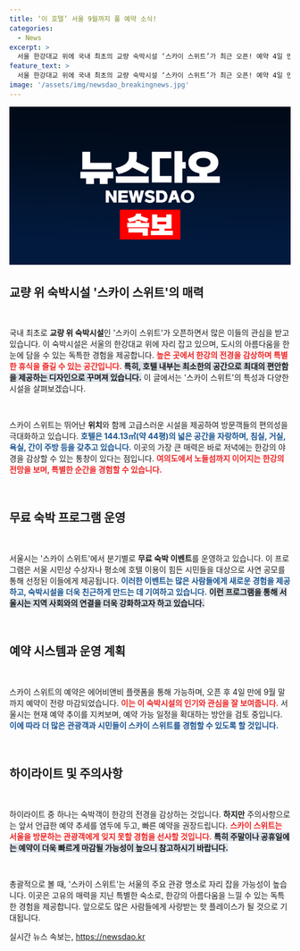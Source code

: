 ```yaml
---
title: ‘이 호텔’ 서울 9월까지 풀 예약 소식!
categories:
  - News
excerpt: >
  서울 한강대교 위에 국내 최초의 교량 숙박시설 ‘스카이 스위트’가 최근 오픈! 예약 4일 만에 만실을 기록하며 핫 플레이스로 떠오른 이 공간에서 한강 전경을 만끽하세요!
feature_text: >
  서울 한강대교 위에 국내 최초의 교량 숙박시설 ‘스카이 스위트’가 최근 오픈! 예약 4일 만에 만실을 기록하며 핫 플레이스로 떠오른 이 공간에서 한강 전경을 만끽하세요!
image: '/assets/img/newsdao_breakingnews.jpg'
---
```


<p><img src="/assets/img/newsdao_breakingnews.jpg" alt="flaretime 속보" /></p>

<h2 data-ke-size="size26">교량 위 숙박시설 '스카이 스위트'의 매력</h2>

<p data-ke-size="size16">&nbsp;</p>

<p>국내 최초로 <b>교량 위 숙박시설</b>인 '스카이 스위트'가 오픈하면서 많은 이들의 관심을 받고 있습니다. 이 숙박시설은 서울의 한강대교 위에 자리 잡고 있으며, 도시의 아름다움을 한눈에 담을 수 있는 독특한 경험을 제공합니다. <b><span style="color: #ee2323;">높은 곳에서 한강의 전경을 감상하며 특별한 휴식을 즐길 수 있는 공간입니다.</span></b> <b><span style="background-color: #21538527;">특히, 호텔 내부는 최소한의 공간으로 최대의 편안함을 제공하는 디자인으로 꾸며져 있습니다.</span></b> 이 글에서는 '스카이 스위트'의 특성과 다양한 시설을 살펴보겠습니다. </p>

<p data-ke-size="size16">&nbsp;</p>

<p>스카이 스위트는 뛰어난 <b>위치</b>와 함께 고급스러운 시설을 제공하여 방문객들의 편의성을 극대화하고 있습니다. <b><span style="color: #1a5490;">호텔은 144.13㎡(약 44평)의 넓은 공간을 자랑하며, 침실, 거실, 욕실, 간이 주방 등을 갖추고 있습니다.</span></b> 이곳의 가장 큰 매력은 바로 저녁에는 한강의 야경을 감상할 수 있는 통창이 있다는 점입니다. <b><span style="color: #ee2323;">여의도에서 노들섬까지 이어지는 한강의 전망을 보며, 특별한 순간을 경험할 수 있습니다.</span></b></p>

<p data-ke-size="size16">&nbsp;</p>

<h2 data-ke-size="size26">무료 숙박 프로그램 운영</h2>

<p data-ke-size="size16">&nbsp;</p>

<p>서울시는 '스카이 스위트'에서 분기별로 <b>무료 숙박 이벤트</b>를 운영하고 있습니다. 이 프로그램은 서울 시민상 수상자나 평소에 호텔 이용이 힘든 시민들을 대상으로 사연 공모를 통해 선정된 이들에게 제공됩니다. <b><span style="color: #1a5490;">이러한 이벤트는 많은 사람들에게 새로운 경험을 제공하고, 숙박시설을 더욱 친근하게 만드는 데 기여하고 있습니다.</span></b> <b><span style="background-color: #21538527;">이런 프로그램을 통해 서울시는 지역 사회와의 연결을 더욱 강화하고자 하고 있습니다.</span></b></p>

<p data-ke-size="size16">&nbsp;</p>

<h2 data-ke-size="size26">예약 시스템과 운영 계획</h2>

<p data-ke-size="size16">&nbsp;</p>

<p>스카이 스위트의 예약은 에어비앤비 플랫폼을 통해 가능하며, 오픈 후 4일 만에 9월 말까지 예약이 전량 마감되었습니다. <b><span style="color: #ee2323;">이는 이 숙박시설의 인기와 관심을 잘 보여줍니다.</span></b> 서울시는 현재 예약 추이를 지켜보며, 예약 가능 일정을 확대하는 방안을 검토 중입니다. <b><span style="color: #1a5490;">이에 따라 더 많은 관광객과 시민들이 스카이 스위트를 경험할 수 있도록 할 것입니다.</span></b> </p>

<p data-ke-size="size16">&nbsp;</p>

<h2 data-ke-size="size26">하이라이트 및 주의사항</h2>

<p data-ke-size="size16">&nbsp;</p>

<p>하이라이트 중 하나는 숙박객이 한강의 전경을 감상하는 것입니다. <b>하지만</b> 주의사항으로는 앞서 언급한 예약 추세를 염두에 두고, 빠른 예약을 권장드립니다. <b><span style="color: #ee2323;">스카이 스위트는 서울을 방문하는 관광객에게 잊지 못할 경험을 선사할 것입니다.</span></b> <b><span style="background-color: #21538527;">특히 주말이나 공휴일에는 예약이 더욱 빠르게 마감될 가능성이 높으니 참고하시기 바랍니다.</span></b></p>

<p data-ke-size="size16">&nbsp;</p>

<p>총괄적으로 볼 때, '스카이 스위트'는 서울의 주요 관광 명소로 자리 잡을 가능성이 높습니다. 이곳은 고유의 매력을 지닌 특별한 숙소로, 한강의 아름다움을 느낄 수 있는 독특한 경험을 제공합니다. 앞으로도 많은 사람들에게 사랑받는 핫 플레이스가 될 것으로 기대됩니다.</p>
실시간 뉴스 속보는, <a href="https://newsdao.kr" rel="dofollow">https://newsdao.kr</a>


